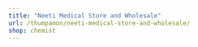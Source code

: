 ```yaml
---
title: "Neeti Medical Store and Wholesale"
url: /thumpamon/neeti-medical-store-and-wholesale/
shop: chemist
---
```

